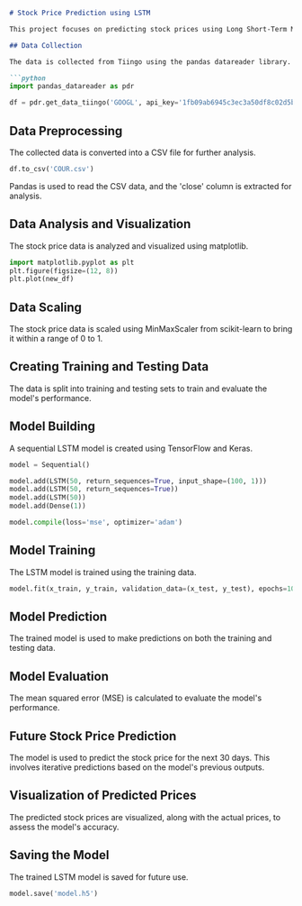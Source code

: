 

```markdown
# Stock Price Prediction using LSTM

This project focuses on predicting stock prices using Long Short-Term Memory (LSTM) neural networks. It involves the following key steps: data collection, data preprocessing, model building, training, and prediction.

## Data Collection

The data is collected from Tiingo using the pandas datareader library. An API key is used to access the data.

```python
import pandas_datareader as pdr

df = pdr.get_data_tiingo('GOOGL', api_key='1fb09ab6945c3ec3a50df8c02d5b65ecf8ce5975')
```

## Data Preprocessing

The collected data is converted into a CSV file for further analysis.

```python
df.to_csv('COUR.csv')
```

Pandas is used to read the CSV data, and the 'close' column is extracted for analysis.

## Data Analysis and Visualization

The stock price data is analyzed and visualized using matplotlib.

```python
import matplotlib.pyplot as plt
plt.figure(figsize=(12, 8))
plt.plot(new_df)
```

## Data Scaling

The stock price data is scaled using MinMaxScaler from scikit-learn to bring it within a range of 0 to 1.

## Creating Training and Testing Data

The data is split into training and testing sets to train and evaluate the model's performance.

## Model Building

A sequential LSTM model is created using TensorFlow and Keras.

```python
model = Sequential()

model.add(LSTM(50, return_sequences=True, input_shape=(100, 1)))
model.add(LSTM(50, return_sequences=True))
model.add(LSTM(50))
model.add(Dense(1))

model.compile(loss='mse', optimizer='adam')
```

## Model Training

The LSTM model is trained using the training data.

```python
model.fit(x_train, y_train, validation_data=(x_test, y_test), epochs=10)
```

## Model Prediction

The trained model is used to make predictions on both the training and testing data.

## Model Evaluation

The mean squared error (MSE) is calculated to evaluate the model's performance.

## Future Stock Price Prediction

The model is used to predict the stock price for the next 30 days. This involves iterative predictions based on the model's previous outputs.

## Visualization of Predicted Prices

The predicted stock prices are visualized, along with the actual prices, to assess the model's accuracy.

## Saving the Model

The trained LSTM model is saved for future use.

```python
model.save('model.h5')
```
